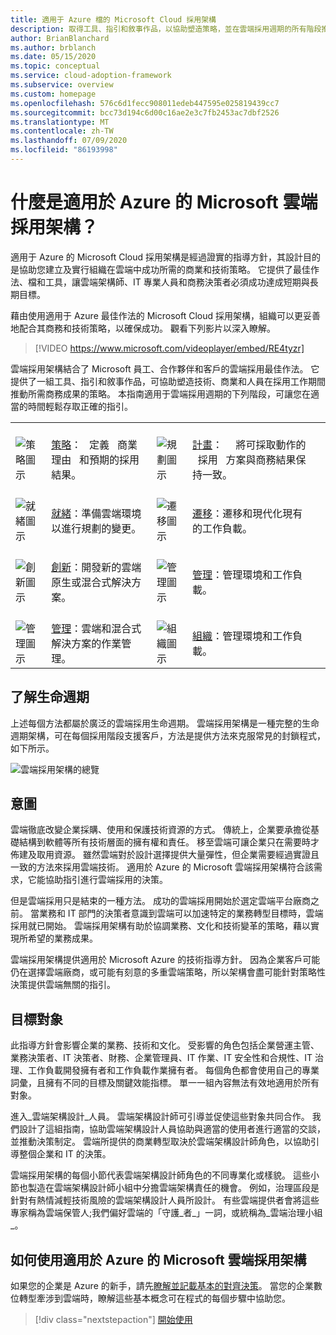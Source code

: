 ```yaml
---
title: 適用于 Azure 檔的 Microsoft Cloud 採用架構
description: 取得工具、指引和敘事作品，以協助塑造策略，並在雲端採用週期的所有階段推動所需的商務結果。
author: BrianBlanchard
ms.author: brblanch
ms.date: 05/15/2020
ms.topic: conceptual
ms.service: cloud-adoption-framework
ms.subservice: overview
ms.custom: homepage
ms.openlocfilehash: 576c6d1fecc908011edeb447595e025819439cc7
ms.sourcegitcommit: bcc73d194c6d00c16ae2e3c7fb2453ac7dbf2526
ms.translationtype: MT
ms.contentlocale: zh-TW
ms.lasthandoff: 07/09/2020
ms.locfileid: "86193998"
---
```

# <a name="what-is-the-microsoft-cloud-adoption-framework-for-azure"></a>什麼是適用於 Azure 的 Microsoft 雲端採用架構？

適用于 Azure 的 Microsoft Cloud 採用架構是經過證實的指導方針，其設計目的是協助您建立及實行組織在雲端中成功所需的商業和技術策略。 它提供了最佳作法、檔和工具，讓雲端架構師、IT 專業人員和商務決策者必須成功達成短期與長期目標。

藉由使用適用于 Azure 最佳作法的 Microsoft Cloud 採用架構，組織可以更妥善地配合其商務和技術策略，以確保成功。 觀看下列影片以深入瞭解。

<!-- markdownlint-disable MD034 -->

> [!VIDEO https://www.microsoft.com/videoplayer/embed/RE4tyzr]

<!-- markdownlint-enable MD034 -->

雲端採用架構結合了 Microsoft 員工、合作夥伴和客戶的雲端採用最佳作法。 它提供了一組工具、指引和敘事作品，可協助塑造技術、商業和人員在採用工作期間推動所需商務成果的策略。 本指南適用于雲端採用週期的下列階段，可讓您在適當的時間輕鬆存取正確的指引。

<!-- markdownlint-disable MD033 -->

| | | | | |
|--|--|--|--|--|
| <br> ![策略圖示](./_images/icons/strategy.png) | <br> [策略](./strategy/index.md)： &nbsp; 定義 &nbsp; 商業 &nbsp; 理由 &nbsp; 和預期的採用結果。 | <br> ![規劃圖示](./_images/icons/plan.png) | <br> [計畫](./plan/index.md)： &nbsp; &nbsp; 將可採取動作的 &nbsp; 採用 &nbsp; 方案與商務結果保持一致。 |
| <br> ![就緒圖示](./_images/icons/ready.png)       | <br> [就緒](./ready/index.md)：準備雲端環境以進行規劃的變更。 | <br> ![遷移圖示](./_images/icons/adopt.png) | <br> [遷移](./migrate/index.md)：遷移和現代化現有的工作負載。 |
| <br> ![創新圖示](./_images/icons/innovate.png) | <br> [創新](./innovate/index.md)：開發新的雲端原生或混合式解決方案。 | <br> ![管理圖示](./_images/icons/govern.png) | <br> [管理](./govern/index.md)：管理環境和工作負載。 |
| <br> ![管理圖示](./_images/icons/manage.png)     | <br> [管理](./manage/index.md)：雲端和混合式解決方案的作業管理。 | <br> ![組織圖示](./_images/icons/organize.png) | <br> [組織](./organize/index.md)：管理環境和工作負載。 |

## <a name="understand-the-lifecycle"></a>了解生命週期

上述每個方法都屬於廣泛的雲端採用生命週期。 雲端採用架構是一種完整的生命週期架構，可在每個採用階段支援客戶，方法是提供方法來克服常見的封鎖程式，如下所示。

![雲端採用架構的總覽](./_images/caf-overview-new.png)

## <a name="intent"></a>意圖

雲端徹底改變企業採購、使用和保護技術資源的方式。 傳統上，企業要承擔從基礎結構到軟體等所有技術層面的擁有權和責任。 移至雲端可讓企業只在需要時才佈建及取用資源。 雖然雲端對於設計選擇提供大量彈性，但企業需要經過實證且一致的方法來採用雲端技術。 適用於 Azure 的 Microsoft 雲端採用架構符合該需求，它能協助指引進行雲端採用的決策。

但是雲端採用只是結束的一種方法。 成功的雲端採用開始於選定雲端平台廠商之前。 當業務和 IT 部門的決策者意識到雲端可以加速特定的業務轉型目標時，雲端採用就已開始。 雲端採用架構有助於協調業務、文化和技術變革的策略，藉以實現所希望的業務成果。

雲端採用架構提供適用於 Microsoft Azure 的技術指導方針。 因為企業客戶可能仍在選擇雲端廠商，或可能有刻意的多重雲端策略，所以架構會盡可能針對策略性決策提供雲端無關的指引。

## <a name="intended-audience"></a>目標對象

此指導方針會影響企業的業務、技術和文化。 受影響的角色包括企業營運主管、業務決策者、IT 決策者、財務、企業管理員、IT 作業、IT 安全性和合規性、IT 治理、工作負載開發擁有者和工作負載作業擁有者。 每個角色都會使用自己的專業詞彙，且擁有不同的目標及關鍵效能指標。 單一一組內容無法有效地適用於所有對象。

進入_雲端架構設計_人員。 雲端架構設計師可引導並促使這些對象共同合作。 我們設計了這組指南，協助雲端架構設計人員協助與適當的使用者進行適當的交談，並推動決策制定。 雲端所提供的商業轉型取決於雲端架構設計師角色，以協助引導整個企業和 IT 的決策。

雲端採用架構的每個小節代表雲端架構設計師角色的不同專業化或樣貌。 這些小節也製造在雲端架構設計師小組中分擔雲端架構責任的機會。 例如，治理區段是針對有熱情減輕技術風險的雲端架構設計人員所設計。 有些雲端提供者會將這些專家稱為雲端保管人;我們偏好雲端的「守護_者_」一詞，或統稱為_雲端治理小組_。

## <a name="how-to-use-the-microsoft-cloud-adoption-framework-for-azure"></a>如何使用適用於 Azure 的 Microsoft 雲端採用架構

如果您的企業是 Azure 的新手，請先[瞭解並記載基本的對齊決策](./get-started/cloud-concepts.md)。 當您的企業數位轉型牽涉到雲端時，瞭解這些基本概念可在程式的每個步驟中協助您。

<!-- docsTest:ignoreNextStep -->

> [!div class="nextstepaction"]
> [開始使用](./get-started/index.md)

